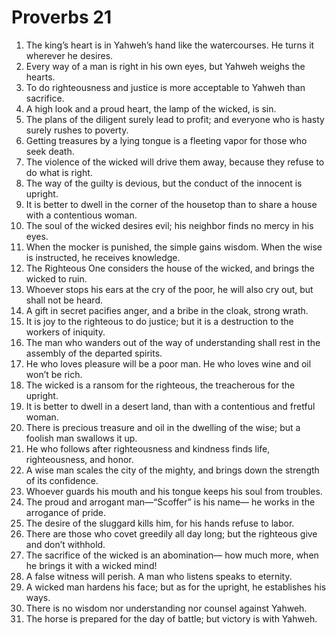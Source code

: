 ﻿
# Proverbs 21
1. The king’s heart is in Yahweh’s hand like the watercourses. He turns it wherever he desires. 
2. Every way of a man is right in his own eyes, but Yahweh weighs the hearts. 
3. To do righteousness and justice is more acceptable to Yahweh than sacrifice. 
4. A high look and a proud heart, the lamp of the wicked, is sin. 
5. The plans of the diligent surely lead to profit; and everyone who is hasty surely rushes to poverty. 
6. Getting treasures by a lying tongue is a fleeting vapor for those who seek death. 
7. The violence of the wicked will drive them away, because they refuse to do what is right. 
8. The way of the guilty is devious, but the conduct of the innocent is upright. 
9. It is better to dwell in the corner of the housetop than to share a house with a contentious woman. 
10. The soul of the wicked desires evil; his neighbor finds no mercy in his eyes. 
11. When the mocker is punished, the simple gains wisdom. When the wise is instructed, he receives knowledge. 
12. The Righteous One considers the house of the wicked, and brings the wicked to ruin. 
13. Whoever stops his ears at the cry of the poor, he will also cry out, but shall not be heard. 
14. A gift in secret pacifies anger, and a bribe in the cloak, strong wrath. 
15. It is joy to the righteous to do justice; but it is a destruction to the workers of iniquity. 
16. The man who wanders out of the way of understanding shall rest in the assembly of the departed spirits. 
17. He who loves pleasure will be a poor man. He who loves wine and oil won’t be rich. 
18. The wicked is a ransom for the righteous, the treacherous for the upright. 
19. It is better to dwell in a desert land, than with a contentious and fretful woman. 
20. There is precious treasure and oil in the dwelling of the wise; but a foolish man swallows it up. 
21. He who follows after righteousness and kindness finds life, righteousness, and honor. 
22. A wise man scales the city of the mighty, and brings down the strength of its confidence. 
23. Whoever guards his mouth and his tongue keeps his soul from troubles. 
24. The proud and arrogant man—“Scoffer” is his name— he works in the arrogance of pride. 
25. The desire of the sluggard kills him, for his hands refuse to labor. 
26. There are those who covet greedily all day long; but the righteous give and don’t withhold. 
27. The sacrifice of the wicked is an abomination— how much more, when he brings it with a wicked mind! 
28. A false witness will perish. A man who listens speaks to eternity. 
29. A wicked man hardens his face; but as for the upright, he establishes his ways. 
30. There is no wisdom nor understanding nor counsel against Yahweh. 
31. The horse is prepared for the day of battle; but victory is with Yahweh. 
